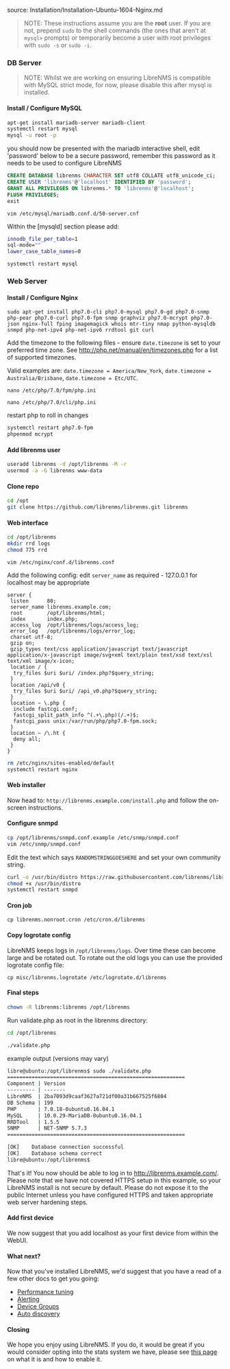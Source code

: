 source: Installation/Installation-Ubuntu-1604-Nginx.md
> NOTE: These instructions assume you are the **root** user.  If you are not, prepend `sudo` to the shell commands (the ones that aren't at `mysql>` prompts) or temporarily become a user with root privileges with `sudo -s` or `sudo -i`.

### DB Server ###

> NOTE: Whilst we are working on ensuring LibreNMS is compatible with MySQL strict mode, for now, please disable this after mysql is installed.

#### Install / Configure MySQL
```bash
apt-get install mariadb-server mariadb-client
systemctl restart mysql
mysql -u root -p
```

you should now be presented with the mariadb interactive shell, edit 'password' below to be a secure password, remember this  password as it needs to be used to configure LibreNMS

```sql
CREATE DATABASE librenms CHARACTER SET utf8 COLLATE utf8_unicode_ci;
CREATE USER 'librenms'@'localhost' IDENTIFIED BY 'password';
GRANT ALL PRIVILEGES ON librenms.* TO 'librenms'@'localhost';
FLUSH PRIVILEGES;
exit
```

```vim /etc/mysql/mariadb.conf.d/50-server.cnf```

Within the [mysqld] section please add:

```bash
innodb_file_per_table=1
sql-mode=""
lower_case_table_names=0
```

```systemctl restart mysql```

### Web Server ###

#### Install / Configure Nginx

`sudo apt-get install php7.0-cli php7.0-mysql php7.0-gd php7.0-snmp php-pear php7.0-curl php7.0-fpm snmp graphviz php7.0-mcrypt php7.0-json nginx-full fping imagemagick whois mtr-tiny nmap python-mysqldb snmpd php-net-ipv4 php-net-ipv6 rrdtool git curl`

Add the timezone to the following files - ensure `date.timezone` is set to your preferred time zone.  See http://php.net/manual/en/timezones.php for a list of supported timezones.  

Valid examples are: `date.timezone = America/New_York`, `date.timezone = Australia/Brisbane`, `date.timezone = Etc/UTC`.

`nano /etc/php/7.0/fpm/php.ini`

`nano /etc/php/7.0/cli/php.ini`

restart php to roll in changes

```bash
systemctl restart php7.0-fpm
phpenmod mcrypt
```

#### Add librenms user

```bash
useradd librenms -d /opt/librenms -M -r
usermod -a -G librenms www-data
```

#### Clone repo

```bash
cd /opt
git clone https://github.com/librenms/librenms.git librenms
```

#### Web interface

```bash
cd /opt/librenms
mkdir rrd logs
chmod 775 rrd
```

```
vim /etc/nginx/conf.d/librenms.conf
```

Add the following config: edit `server_name` as required - 127.0.0.1 for localhost may be appropriate

```nginx
server {
 listen      80;
 server_name librenms.example.com;
 root        /opt/librenms/html;
 index       index.php;
 access_log  /opt/librenms/logs/access_log;
 error_log   /opt/librenms/logs/error_log;
 charset utf-8;
 gzip on;
 gzip_types text/css application/javascript text/javascript application/x-javascript image/svg+xml text/plain text/xsd text/xsl text/xml image/x-icon;
 location / {
  try_files $uri $uri/ /index.php?$query_string;
 }
 location /api/v0 {
  try_files $uri $uri/ /api_v0.php?$query_string;
 }
 location ~ \.php {
  include fastcgi.conf;
  fastcgi_split_path_info ^(.+\.php)(/.+)$;
  fastcgi_pass unix:/var/run/php/php7.0-fpm.sock;
 }
 location ~ /\.ht {
  deny all;
 }
}
```

```bash
rm /etc/nginx/sites-enabled/default
systemctl restart nginx
```

#### Web installer

Now head to: `http://librenms.example.com/install.php` and follow the on-screen instructions.

#### Configure snmpd

```bash
cp /opt/librenms/snmpd.conf.example /etc/snmp/snmpd.conf
vim /etc/snmp/snmpd.conf
```

Edit the text which says `RANDOMSTRINGGOESHERE` and set your own community string.

```bash
curl -o /usr/bin/distro https://raw.githubusercontent.com/librenms/librenms-agent/master/snmp/distro
chmod +x /usr/bin/distro
systemctl restart snmpd
```

#### Cron job

```
cp librenms.nonroot.cron /etc/cron.d/librenms
```

#### Copy logrotate config

LibreNMS keeps logs in `/opt/librenms/logs`. Over time these can become large and be rotated out.  To rotate out the old logs you can use the provided logrotate config file:

```
cp misc/librenms.logrotate /etc/logrotate.d/librenms
```

#### Final steps

```bash
chown -R librenms:librenms /opt/librenms
```

Run validate.php as root in the librenms directory:

```bash
cd /opt/librenms
```

```bash
./validate.php
```
example output (versions may vary)

```bash
libre@ubuntu:/opt/librenms$ sudo ./validate.php
==========================================================
Component | Version
--------- | -------
LibreNMS  | 2ba7093d9caaf3627a721df00a31b667525f6804
DB Schema | 199
PHP       | 7.0.18-0ubuntu0.16.04.1
MySQL     | 10.0.29-MariaDB-0ubuntu0.16.04.1
RRDTool   | 1.5.5
SNMP      | NET-SNMP 5.7.3
==========================================================

[OK]    Database connection successful
[OK]    Database schema correct
libre@ubuntu:/opt/librenms$

```
That's it!  You now should be able to log in to http://librenms.example.com/.  Please note that we have not covered HTTPS setup in this example, so your LibreNMS install is not secure by default.  Please do not expose it to the public Internet unless you have configured HTTPS and taken appropriate web server hardening steps.

#### Add first device

We now suggest that you add localhost as your first device from within the WebUI.

#### What next?

Now that you've installed LibreNMS, we'd suggest that you have a read of a few other docs to get you going:

 - [Performance tuning](http://docs.librenms.org/Support/Performance)
 - [Alerting](http://docs.librenms.org/Extensions/Alerting/)
 - [Device Groups](http://docs.librenms.org/Extensions/Device-Groups/)
 - [Auto discovery](http://docs.librenms.org/Extensions/Auto-Discovery/)

#### Closing

We hope you enjoy using LibreNMS. If you do, it would be great if you would consider opting into the stats system we have, please see [this page](http://docs.librenms.org/General/Callback-Stats-and-Privacy/) on what it is and how to enable it.
